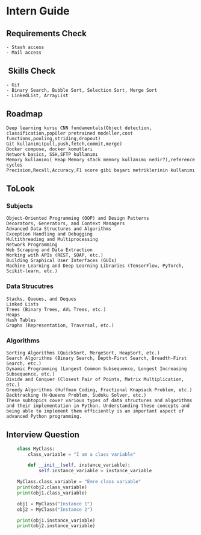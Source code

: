 # Intern Guide

## Requirements Check
    - Stash access
    - Mail access

##  Skills Check
    - Git
    - Binary Search, Bubble Sort, Selection Sort, Merge Sort
    - LinkedList, ArrayList

## Roadmap
    Deep learning kursu CNN fundamentals(Object detection, classification,popüler pretrained modeller,cost functions,pooling,striding,dropout)
    Git kullanımı(pull,push,fetch,commit,merge)
    Docker compose, docker komutları
    Network basics, SSH,SFTP kullanımı
    Memory kullanımı( Heap Memory stack memory kullanımı nedir?),reference cycles
    Precision,Recall,Accuracy,F1 score gibi başarı metriklerinin kullanımı


## ToLook

### Subjects
    Object-Oriented Programming (OOP) and Design Patterns
    Decorators, Generators, and Context Managers
    Advanced Data Structures and Algorithms
    Exception Handling and Debugging
    Multithreading and Multiprocessing
    Network Programming
    Web Scraping and Data Extraction
    Working with APIs (REST, SOAP, etc.)
    Building Graphical User Interfaces (GUIs)
    Machine Learning and Deep Learning Libraries (TensorFlow, PyTorch, Scikit-learn, etc.)

### Data Strucutres
    Stacks, Queues, and Deques
    Linked Lists
    Trees (Binary Trees, AVL Trees, etc.)
    Heaps
    Hash Tables
    Graphs (Representation, Traversal, etc.)

### Algorithms
    Sorting Algorithms (QuickSort, MergeSort, HeapSort, etc.)
    Search Algorithms (Binary Search, Depth-First Search, Breadth-First Search, etc.)
    Dynamic Programming (Longest Common Subsequence, Longest Increasing Subsequence, etc.)
    Divide and Conquer (Closest Pair of Points, Matrix Multiplication, etc.)
    Greedy Algorithms (Huffman Coding, Fractional Knapsack Problem, etc.)
    Backtracking (N-Queens Problem, Sudoku Solver, etc.)
    These subtopics cover various types of data structures and algorithms and their implementation in Python. Understanding these concepts and being able to implement them efficiently is an important aspect of advanced Python programming.

## Interview Question
```python
    class MyClass:
        class_variable = "I am a class variable"

        def __init__(self, instance_variable):
            self.instance_variable = instance_variable

    MyClass.class_variable = "Emre class variable"
    print(obj2.class_variable)
    print(obj1.class_variable)

    obj1 = MyClass("Instance 1")
    obj2 = MyClass("Instance 2")

    print(obj1.instance_variable)
    print(obj2.instance_variable)

```